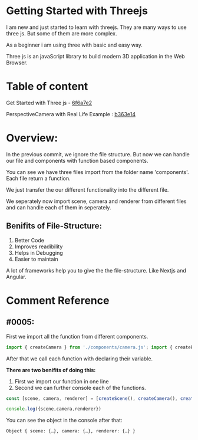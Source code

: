 # Getting Started with Threejs 

I am new and just started to learn with threejs. They are many ways to use three js. But some of them are more complex.

As a beginner i am using three with basic and easy way. 

Three js is an javaScript library to build modern 3D application in the Web Browser.

# Table of content

Get Started with Three js - [6f6a7e2](https://github.com/Fardeen-Awais/Learning-Three-Js-/commit/6f6a7e2)

PerspectiveCamera with Real Life Example :  [b363e14](https://github.com/Fardeen-Awais/Learning-Three-Js-/commit/b363e14)


# Overview:

In the previous commit, we ignore the file structure. But now we can handle our file and components with function based components. 

You can see we have three files import from the folder name 'components'. Each file return a function. 

We just transfer the our different functionality into the different file. 

We seperately now import scene, camera and renderer from different files and can handle each of them in seperately.

## Benifits of File-Structure: 

1. Better Code
2. Improves readibility
3. Helps in Debugging
4. Easier to maintain

A lot of frameworks help you to give the the file-structure. Like Nextjs and Angular.


# Comment Reference 


## #0005:

First we import all the function from different components.

```javascript
import { createCamera } from './components/camera.js'; import { createRender } from './components/render.js'; import { createScene } from './components/scene.js'; 
```
After that we call each function with declaring their variable.

**There are two benifits of doing this:**

1. First we import our function in one line
2. Second we can further console each of the functions.

```javascript
const [scene, camera, renderer] = [createScene(), createCamera(), createRender()]; 
```

```javascript
console.log({scene,camera,renderer})
```

You can see the object in the console after that:
```console
Object { scene: {…}, camera: {…}, renderer: {…} } 
```